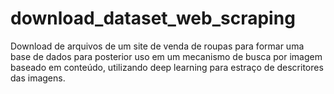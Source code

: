 # download_dataset_web_scraping

Download de arquivos de um site de venda de roupas para formar uma base de dados para posterior uso em um mecanismo de busca por imagem baseado em conteúdo, utilizando deep learning para estraço de descritores das imagens.
